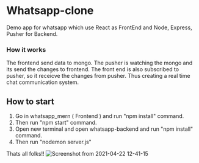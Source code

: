 # Whatsapp-clone
Demo app for whatsapp which use React as FrontEnd and Node, Express, Pusher for Backend.

### How it works
The frontend send data to mongo. The pusher is watching the mongo and its send the changes to frontend. The front end is also subscribed to pusher, so it receicve the changes from pusher. Thus creating a real time chat communication system.


## How to start
1. Go in whatsapp_mern ( Frontend ) and run "npm install" command.
2. Then run "npm start" command.
3. Open new terminal and open whatsapp-backend and run "npm install" command.
4. Then run "nodemon server.js"

Thats all folks!!
![Screenshot from 2021-04-22 12-41-15](https://user-images.githubusercontent.com/20773128/115672161-e8a53700-a368-11eb-990a-57c70be51022.png)



